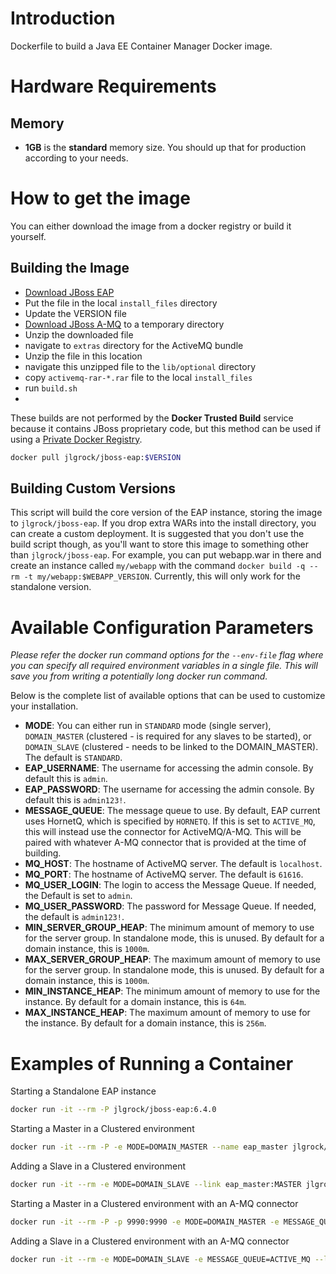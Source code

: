 # Introduction

Dockerfile to build a Java EE Container Manager Docker image.

# Hardware Requirements

## Memory

- **1GB** is the **standard** memory size. You should up that for production according to your needs.


# How to get the image

You can either download the image from a docker registry or build it yourself.

## Building the Image

* [Download JBoss EAP](http://www.jboss.org/products/eap/download/)
* Put the file in the local `install_files` directory
* Update the VERSION file
* [Download JBoss A-MQ](http://www.jboss.org/products/amq/download/) to a temporary directory
* Unzip the downloaded file
* navigate to `extras` directory for the ActiveMQ bundle
* Unzip the file in this location
* navigate this unzipped file to the `lib/optional` directory
* copy `activemq-rar-*.rar` file to the local `install_files`
* run `build.sh`
* 
These builds are not performed by the **Docker Trusted Build** service because it contains JBoss proprietary code, but this method can be used if using a [Private Docker Registry](https://docs.docker.com/registry/deploying/).

```bash
docker pull jlgrock/jboss-eap:$VERSION
```

## Building Custom Versions

This script will build the core version of the EAP instance, storing the image to `jlgrock/jboss-eap`. If you drop extra WARs into the install directory, you can create a custom deployment. It is suggested that you don't use the build script though, as you'll want to store this image to something other than `jlgrock/jboss-eap`. For example, you can put webapp.war in there and create an instance called `my/webapp` with the command `docker build -q --rm -t my/webapp:$WEBAPP_VERSION`.  Currently, this will only work for the standalone version.

# Available Configuration Parameters

*Please refer the docker run command options for the `--env-file` flag where you can specify all required environment variables in a single file. This will save you from writing a potentially long docker run command.*

Below is the complete list of available options that can be used to customize your installation.

- **MODE**: You can either run in `STANDARD` mode (single server), `DOMAIN_MASTER` (clustered - is required for any slaves to be started), or `DOMAIN_SLAVE` (clustered - needs to be linked to the DOMAIN_MASTER).  The default is `STANDARD`.
- **EAP_USERNAME**: The username for accessing the admin console.  By default this is `admin`.
- **EAP_PASSWORD**: The username for accessing the admin console.  By default this is `admin123!`.
- **MESSAGE_QUEUE**: The message queue to use.  By default, EAP current uses HornetQ, which is specified by `HORNETQ`.  If this is set to `ACTIVE_MQ`, this will instead use the connector for ActiveMQ/A-MQ.  This will be paired with whatever A-MQ connector that is provided at the time of building.
- **MQ_HOST**: The hostname of ActiveMQ server. The default is `localhost`.
- **MQ_PORT**: The hostname of ActiveMQ server. The default is `61616`.
- **MQ_USER_LOGIN**: The login to access the Message Queue.  If needed, the Default is set to `admin`.
- **MQ_USER_PASSWORD**: The password for Message Queue. If needed, the default is `admin123!`.
- **MIN_SERVER_GROUP_HEAP**: The minimum amount of memory to use for the server group. In standalone mode, this is unused.  By default for a domain instance, this is `1000m`.
- **MAX_SERVER_GROUP_HEAP**: The maximum amount of memory to use for the server group. In standalone mode, this is unused.  By default for a domain instance, this is `1000m`.
- **MIN_INSTANCE_HEAP**: The minimum amount of memory to use for the instance. By default for a domain instance, this is `64m`.
- **MAX_INSTANCE_HEAP**: The maximum amount of memory to use for the instance. By default for a domain instance, this is `256m`.

# Examples of Running a Container

Starting a Standalone EAP instance
```bash
docker run -it --rm -P jlgrock/jboss-eap:6.4.0
```

Starting a Master in a Clustered environment
```bash
docker run -it --rm -P -e MODE=DOMAIN_MASTER --name eap_master jlgrock/jboss-eap:6.4.0
```

Adding a Slave in a Clustered environment
```bash
docker run -it --rm -e MODE=DOMAIN_SLAVE --link eap_master:MASTER jlgrock/jboss-eap:6.4.0
```

Starting a Master in a Clustered environment with an A-MQ connector
```bash
docker run -it --rm -P -p 9990:9990 -e MODE=DOMAIN_MASTER -e MESSAGE_QUEUE=ACTIVE_MQ --name eap_master jlgrock/jboss-eap:6.4.0
```

Adding a Slave in a Clustered environment with an A-MQ connector
```bash
docker run -it --rm -e MODE=DOMAIN_SLAVE -e MESSAGE_QUEUE=ACTIVE_MQ --link eap_master:MASTER jlgrock/jboss-eap:6.4.0
```
